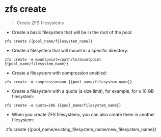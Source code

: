 # zfs create

> Create ZFS filesystems

- Create a basic filesystem that will be in the root of the pool:

`zfs create {{pool_name/filesystem_name}}`

- Create a filesystem that will mount in a specific directory:

`zfs create -o mountpoint=/path/to/mountpoint {{pool_name/filesystem_name}}`

- Create a filesystem with compression enabled:

`zfs create -o compression=on {{pool_name/filesystem_name}}`

- Create a filesystem with a quota (a size limit), for example, for a 10 GB filesystem:

`zfs create -o quota=10G {{pool_name/filesystem_name}}`

- When you create ZFS filesystems, you can also create them in another filesystem:

`zfs create {{pool_name/existing_filesystem_name/new_filesystem_name}}


